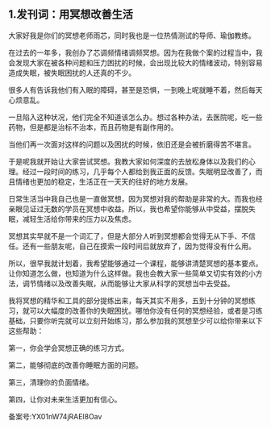 ## 1.发刊词：用冥想改善生活
大家好我是你们的冥想老师雨芯，同时我也是一位热情测试的导师、瑜伽教练。


在过去的一年多，我创办了芯调频情绪调频冥想。因为在我做个案的过程当中，我会发现大家在被各种问题和压力困扰的时候，会出现比较大的情绪波动，特别容易造成失眠，被失眠困扰的人还真的不少。


很多人有告诉我他们有入眠的障碍，甚至是恐惧，一到晚上呢就睡不着，然后每天心烦意乱。


一旦陷入这种状况，他们完全不知道该怎么办。想过各种办法，去医院呢，吃一些药物，但是都是治标不治本，而且药物是有副作用的。


当他们再一次面对这样的问题以及困扰的时候，依旧还是会被折磨得苦不堪言。


于是呢我就开始让大家尝试冥想。我教大家如何深度的去放松身体以及我们的心理。经过一段时间的练习，几乎每个人都给到我正面的反馈。失眠明显改善了，而且情绪也更加的稳定，生活正在一天天的往好的地方发展。


日常生活当中我自己也是一直做冥想，因为冥想对我的帮助是非常的大。而我也经亲眼见证过无数的学员在冥想中收益。所以，我也希望你能够从中受益，摆脱失眠，减轻生活给你带来的压力以及焦虑。


冥想其实早就不是一个词汇了，但是大部分人听到冥想都会觉得无从下手、不信任。还有一些朋友呢，自己在摸索一段时间后就放弃了，因为觉得没有什么用。


所以，很早我就计划着，我希望能够通过一个课程，能够讲清楚冥想的基本要点。让你知道怎么做，也知道为什么这样做。我也会教大家一些简单又切实有效的小方法，调节情绪以及改善失眠，从而能够让大家从科学的冥想当中去受益。


我将冥想的精华和工具的部分提练出来，每天其实不用多，五到十分钟的冥想练习，就可以大幅度的改善你的失眠困扰。哪怕你没有任何的冥想经验，或者是习练基础，只要你听完就可以立刻开始练习，那么参加我的冥想至少可以给你带来以下这些帮助：


第一，你会学会冥想正确的练习方式。


第二，能够彻底的改善你睡眠方面的问题。


第三，清理你的负面情绪。


第四，让你对未来生活更加有信心。


备案号:YX01nW74jRAEl8Oav

